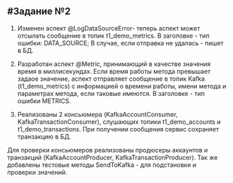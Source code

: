#Задание №2
-----------------------------------


1. Изменен аспект @LogDataSourceError- теперь аспект может отсылать сообщение в топик t1_demo_metrics.
   В заголовке - тип ошибки: DATA_SOURCE;
   В случае, если отправка не удалась - пишет в БД.


2. Разработан аспект @Metric, принимающий в качестве значения время в миллисекундах.
   Если время работы метода превышает задаое значение, аспект отправляет сообщение в топик Kafka (t1_demo_metrics) c информацией о времени работы, имени метода и параметрах метода, если таковые имеются. В заголовке - тип ошибки METRICS.


3. Реализованы 2 консьюмера (KafkaAccountConsumer, KafkaTransactionConsumer), слушающих топики t1_demo_accounts и t1_demo_transactions. При получении сообщения сервис сохраняет транзакцию в БД.

Для проверки консьюмеров реализованы продюсеры аккаунтов и транзакций (KafkaAccountProducer, KafkaTransactionProducer).
Так же добавлены тестовые методы SendToKafka - для подстановки и проверки значений.